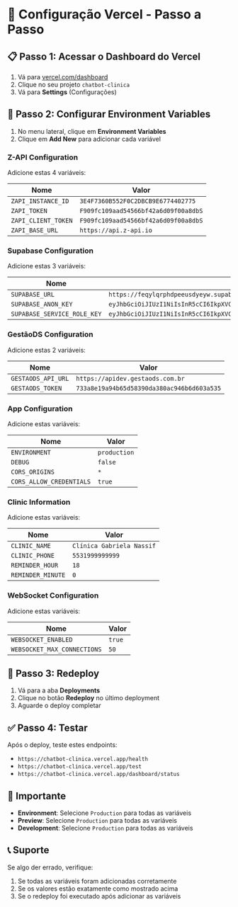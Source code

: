 # 🚀 Configuração Vercel - Passo a Passo

## 📋 Passo 1: Acessar o Dashboard do Vercel

1. Vá para [vercel.com/dashboard](https://vercel.com/dashboard)
2. Clique no seu projeto `chatbot-clinica`
3. Vá para **Settings** (Configurações)

## 🔧 Passo 2: Configurar Environment Variables

1. No menu lateral, clique em **Environment Variables**
2. Clique em **Add New** para adicionar cada variável

### Z-API Configuration
Adicione estas 4 variáveis:

| Nome | Valor |
|------|-------|
| `ZAPI_INSTANCE_ID` | `3E4F7360B552F0C2DBCB9E6774402775` |
| `ZAPI_TOKEN` | `F909fc109aad54566bf42a6d09f00a8dbS` |
| `ZAPI_CLIENT_TOKEN` | `F909fc109aad54566bf42a6d09f00a8dbS` |
| `ZAPI_BASE_URL` | `https://api.z-api.io` |

### Supabase Configuration
Adicione estas 3 variáveis:

| Nome | Valor |
|------|-------|
| `SUPABASE_URL` | `https://feqylqrphdpeeusdyeyw.supabase.co` |
| `SUPABASE_ANON_KEY` | `eyJhbGciOiJIUzI1NiIsInR5cCI6IkpXVCJ9.eyJpc3MiOiJzdXBhYmFzZSIsInJlZiI6ImZlcXlscXJwaGRwZWV1c2R5ZXl3Iiwicm9sZSI6ImFub24iLCJpYXQiOjE3NTM4NzQwOTksImV4cCI6MjA2OTQ1MDA5OX0.cavDpXtpWn28D_FN6prGFjXATj8DdaUPdG7Rrd-m_kI` |
| `SUPABASE_SERVICE_ROLE_KEY` | `eyJhbGciOiJIUzI1NiIsInR5cCI6IkpXVCJ9.eyJpc3MiOiJzdXBhYmFzZSIsInJlZiI6ImZlcXlscXJwaGRwZWV1c2R5ZXl3Iiwicm9sZSI6InNlcnZpY2Vfcm9sZSIsImlhdCI6MTc1Mzg3NDA5OSwiZXhwIjoyMDY5NDUwMDk5fQ.gEF_cKRzAtDklZuTueVX_1XzaFrGONzECBS4tt13uIc` |

### GestãoDS Configuration
Adicione estas 2 variáveis:

| Nome | Valor |
|------|-------|
| `GESTAODS_API_URL` | `https://apidev.gestaods.com.br` |
| `GESTAODS_TOKEN` | `733a8e19a94b65d58390da380ac946b6d603a535` |

### App Configuration
Adicione estas variáveis:

| Nome | Valor |
|------|-------|
| `ENVIRONMENT` | `production` |
| `DEBUG` | `false` |
| `CORS_ORIGINS` | `*` |
| `CORS_ALLOW_CREDENTIALS` | `true` |

### Clinic Information
Adicione estas variáveis:

| Nome | Valor |
|------|-------|
| `CLINIC_NAME` | `Clínica Gabriela Nassif` |
| `CLINIC_PHONE` | `5531999999999` |
| `REMINDER_HOUR` | `18` |
| `REMINDER_MINUTE` | `0` |

### WebSocket Configuration
Adicione estas variáveis:

| Nome | Valor |
|------|-------|
| `WEBSOCKET_ENABLED` | `true` |
| `WEBSOCKET_MAX_CONNECTIONS` | `50` |

## 🔄 Passo 3: Redeploy

1. Vá para a aba **Deployments**
2. Clique no botão **Redeploy** no último deployment
3. Aguarde o deploy completar

## ✅ Passo 4: Testar

Após o deploy, teste estes endpoints:

- `https://chatbot-clinica.vercel.app/health`
- `https://chatbot-clinica.vercel.app/test`
- `https://chatbot-clinica.vercel.app/dashboard/status`

## 🚨 Importante

- **Environment**: Selecione `Production` para todas as variáveis
- **Preview**: Selecione `Production` para todas as variáveis
- **Development**: Selecione `Production` para todas as variáveis

## 📞 Suporte

Se algo der errado, verifique:
1. Se todas as variáveis foram adicionadas corretamente
2. Se os valores estão exatamente como mostrado acima
3. Se o redeploy foi executado após adicionar as variáveis 
